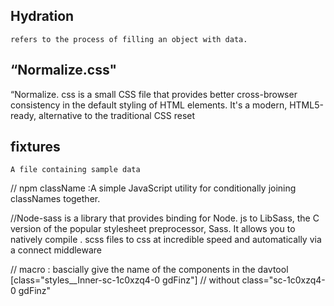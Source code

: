 ## Hydration 
    refers to the process of filling an object with data.

## “Normalize.css"
“Normalize. css is a small CSS file that provides better cross-browser consistency in the default styling of HTML elements. It's a modern, HTML5-ready, alternative to the traditional CSS reset

## fixtures
    A file containing sample data


// npm className :A simple JavaScript utility for conditionally joining classNames together.

//Node-sass is a library that provides binding for Node. js to LibSass, the C version of the popular stylesheet preprocessor, Sass. It allows you to natively compile . scss files to css at incredible speed and automatically via a connect middleware


// macro : bascially give the name of the components in the davtool [class="styles__Inner-sc-1c0xzq4-0 gdFinz"]
// without class="sc-1c0xzq4-0 gdFinz"